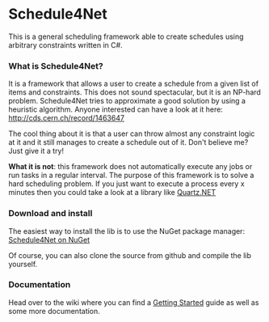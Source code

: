 Schedule4Net
============

This is a general scheduling framework able to create schedules using arbitrary constraints written in C#.

### What is Schedule4Net?
It is a framework that allows a user to create a schedule from a given list of items and constraints. This does not sound spectacular, but it is an NP-hard problem. Schedule4Net tries to approximate a good solution by using a heuristic algorithm. Anyone interested can have a look at it here: http://cds.cern.ch/record/1463647

The cool thing about it is that a user can throw almost any constraint logic at it and it still manages to create a schedule out of it. Don't believe me? Just give it a try!

**What it is not**: this framework does not automatically execute any jobs or run tasks in a regular interval. The purpose of this framework is to solve a hard scheduling problem. If you just want to execute a process every x minutes then you could take a look at a library like [Quartz.NET]

### Download and install

The easiest way to install the lib is to use the NuGet package manager: [Schedule4Net on NuGet]

Of course, you can also clone the source from github and compile the lib yourself.

### Documentation

Head over to the wiki where you can find a [Getting Started] guide as well as some more documentation.

[Quartz.NET]:http://quartznet.sourceforge.net/
[Schedule4Net on Nuget]:http://nuget.org/packages/Schedule4Net
[Getting Started]:https://github.com/Cultrarius/Schedule4Net/wiki/Getting-started
